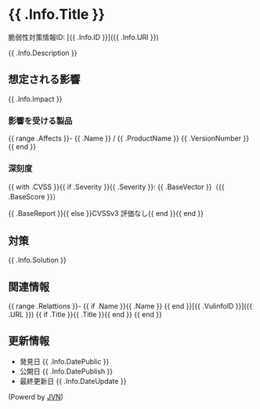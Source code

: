 # {{ .Info.Title }}

脆弱性対策情報ID: [{{ .Info.ID }}]({{ .Info.URI }})

{{ .Info.Description }}

## 想定される影響

{{ .Info.Impact }}

### 影響を受ける製品

{{ range .Affects }}- {{ .Name }} / {{ .ProductName }} {{ .VersionNumber }}
{{ end }}

### 深刻度

{{ with .CVSS }}{{ if .Severity }}{{ .Severity }}: {{ .BaseVector }}（{{ .BaseScore }}）

{{ .BaseReport }}{{ else }}CVSSv3 評価なし{{ end }}{{ end }}

## 対策

{{ .Info.Solution }}

## 関連情報

{{ range .Relattions }}- {{ if .Name }}{{ .Name }} {{ end }}[{{ .VulinfoID }}]({{ .URL }}) {{ if .Title }}{{ .Title }}{{ end }}
{{ end }}

## 更新情報

- 発見日 {{ .Info.DatePublic }}
- 公開日 {{ .Info.DatePublish }}
- 最終更新日 {{ .Info.DateUpdate }}

(Powerd by [JVN](https://jvn.jp/))
